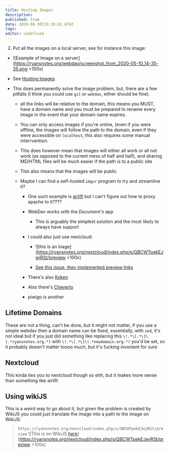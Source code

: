 ```yaml
---
title: Hosting Images
description: 
published: true
date: 2020-08-30T23:20:41.678Z
tags: 
editor: undefined
---
```


2. Put all the images on a local server, see for instance this image:



  * ![Example of Image on a server](https://ryansnotes.org/webdav/screenshot_from_2020-05-10_14-35-35.png =100x)

  

  * See [Hosting Images](/hosting-images.md)

  * This does permanently solve the image problem, but, there are a few pitfalls (I think you could use `git` or `webdav`, either should be fine).

    * all the links will be relative to the domain, this means you MUST, have a domain name and you must be prepared to rename every image in the event that your domain name expires.

    * You can only access images if you're online, (even if you were offline, the images will follow the path to the domain, even if they were accessible on `localhost`, this also requires some manual interrvention.

    * This does however mean that images will either all work or all not work (as opposed to the current mess of half and half), and sharing MD/HTML files will be much easier if the path is to a public site

    * This also means that the images will be public

    * Maybe I can find a self-hosted `imgur` program to try and streamline it?

      * One such example is [airlift](https://github.com/moshee/airlift/) but I can't figure out how to proxy apache to it????

      * WebDav works with the *Document's* app

        * This is arguably the simplest solution and the most likely to always have support

      * I could also just use nextcloud:

        * ![this is an inage](https://ryansnotes.org/nextcloud/index.php/s/QBCWTpekEJwjRSt/preview =100x)

        * [See this issue, they implemented preview links](https://github.com/nextcloud/server/pull/6599)

      * There's also [Koken](https://github.com/koken)

      * Also there's [Cheverto](https://write.corbpie.com/chevereto-a-self-hosted-imgur-alternative/)

      * piwigo is another




## Lifetime Domains
These are not a thing, can't be done, but it might not matter, if you use a simple webdav then a domain name can be fixed, essentially, with `sed`, it's not ideal but if you just did something like replacing this  `\!.*\[.*\]\(.*ryansnotes.org.*)` with `\!.*\[.*\]\(.*newdomain.org.*)` you'd be set, so it probably doesn't matter toooo much, but it's fucking invonient for sure

## Nextcloud
This kinda ties you to nextcloud though so ehh, but it makes more sense than something like airlift

## Using wikiJS
This is a weird way to go about it, but given the problem is created by WikiJS you could just translate the image into a path to the image on WikiJS:

> `https://ryansnotes.org/nextcloud/index.php/s/QBCWTpekEJwjRSt/preview`
> ![This is on WikiJS [here](https://ryansnotes.org/nextcloud/index.php/s/QBCWTpekEJwjRSt/preview)](https://ryansnotes.org/nextcloud/index.php/s/QBCWTpekEJwjRSt/preview =100x)














